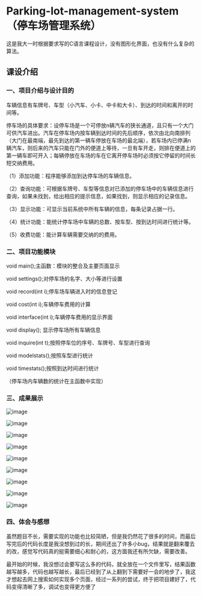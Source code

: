# Parking-lot-management-system（停车场管理系统）

这是我大一时根据要求写的C语言课程设计，没有图形化界面，也没有什么复杂的算法。

## 课设介绍

### 一、项目介绍与设计目的

车辆信息有车牌号、车型（小汽车、小卡、中卡和大卡）、到达的时间和离开的时间等。

停车场的具体要求：设停车场是一个可停放n辆汽车的狭长通道，且只有一个大门可供汽车进出。汽车在停车场内按车辆到达时间的先后顺序，依次由北向南排列（大门在最南端，最先到达的第一辆车停放在车场的最北端），若车场内已停满n辆汽车，则后来的汽车只能在门外的便道上等待，一旦有车开走，则排在便道上的第一辆车即可开入；每辆停放在车场的车在它离开停车场时必须按它停留的时间长短交纳费用。

（1）添加功能：程序能够添加到达停车场的车辆信息。

（2）查询功能：可根据车牌号、车型等信息对已添加的停车场中的车辆信息进行查询，如果未找到，给出相应的提示信息，如果找到，则显示相应的记录信息。

（3）显示功能：可显示当前系统中所有车辆的信息，每条记录占据一行。

（4）统计功能：能统计停车场中车辆的总数、按车型、按到达时间进行统计等。

（5）收费功能：能计算车辆需要交纳的的费用。

### 二、项目功能模块

void main();主函数：模块的整合及主要页面显示

void settings();对停车场的名字、大小等进行设置

void record(int i);停车场车辆进入时的信息登记

void cost(int i);车辆停车费用的计算

void interface(int i);车辆停车费用的显示界面

void display(); 显示停车场所有车辆信息

void inquire(int t);按照停车位的序号、车牌号、车型进行查询

void modelstats();按照车型进行统计

void timestats();按照到达时间进行统计

（停车场内车辆数的统计在主函数中实现）

### 三、成果展示

![image](https://github.com/signword/Parking-lot-management-system/blob/main/images/1.png)

![image](https://github.com/signword/Parking-lot-management-system/blob/main/images/2.png)

![image](https://github.com/signword/Parking-lot-management-system/blob/main/images/3.png)

![image](https://github.com/signword/Parking-lot-management-system/blob/main/images/4.png)

![image](https://github.com/signword/Parking-lot-management-system/blob/main/images/5.png)

![image](https://github.com/signword/Parking-lot-management-system/blob/main/images/6.png)

![image](https://github.com/signword/Parking-lot-management-system/blob/main/images/7.png)

![image](https://github.com/signword/Parking-lot-management-system/blob/main/images/8.png)

![image](https://github.com/signword/Parking-lot-management-system/blob/main/images/9.png)

### 四、体会与感想
虽然题目不长，需要实现的功能也比较简陋，但是我仍然花了很多的时间，而最后写完后的代码长度是我没想到过的长，期间还出了许多小bug，结果就是翻来覆去的改，感觉写代码真的挺需要细心和耐心的，这方面我还有所欠缺，需要改善。

最开始的时候，我没想过会要写这么多的代码，就全放在一个文件里写，结果函数越写越多，代码也越写越长，最后已经到了从上翻到下需要好一会的地步了，我这才想起去网上搜索如何实现多个页面，经过一系列的尝试，终于把项目建好了，代码变得清晰了多，调试也变得更方便了
